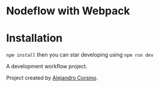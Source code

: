 # Nodeflow with Webpack

# Installation
`npm install`
then you can star developing using `npm run dev`

A development workflow project.

Project created by [Alejandro Corsino](https://github.com/alecorsino).
